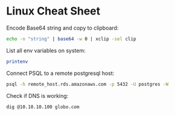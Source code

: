 # Linux Cheat Sheet

Encode Base64 string  and copy to clipboard:
```bash
echo -n "string" | base64 -w 0 | xclip -sel clip
```

List all env variables on system: 
```bash
printenv
```

Connect PSQL to a remote postgresql host: 
```bash
psql -h remote_host.rds.amazonaws.com -p 5432 -U postgres -W
```

Check if DNS is working: 
```bash
dig @10.10.10.100 globo.com
```

